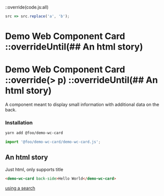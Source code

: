 ::override(code.js:all)

```js
src => src.replace('a', 'b');
```

# Demo Web Component Card ::overrideUntil(## An html story)

# Demo Web Component Card ::override(> p) ::overrideUntil(## An html story)

A component meant to display small information with additional data on the back.

### Installation

```bash
yarn add @foo/demo-wc-card
```

```js
import '@foo/demo-wc-card/demo-wc-card.js';
```

## An html story

Just html, only supports title

```html story
<demo-wc-card back-side>Hello World</demo-wc-card>
```

[using a search](http://google.com)
